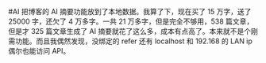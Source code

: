 #AI 把博客的 AI 摘要功能放到了本地数据。我算了下，现在买了 15 万字，送了 25000 字，还欠了 4 万多字。一共 21 万多字，但是完全不够用，538 篇文章，但是才 325 篇文章生成了 AI 摘要就花了这么多，成本有点高了。本来就不是个刚需功能。而且我偶然发现，没绑定的 refer 还有 localhost 和 192.168 的 LAN ip 偶尔也能访问 API。